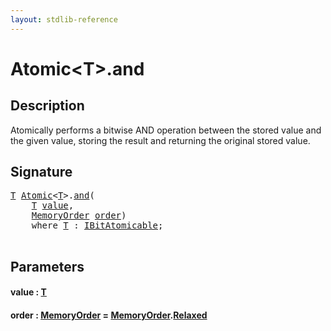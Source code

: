 ```yaml
---
layout: stdlib-reference
---
```


# Atomic\<T\>\.and

## Description

Atomically performs a bitwise AND operation between the stored value
and the given value, storing the result and returning the original
stored value.




## Signature 

<pre>
<a href="index.html#typeparam-T" class="code_type">T</a> <a href="index.html" class="code_type">Atomic</a>&lt;<a href="index.html#typeparam-T" class="code_type">T</a>&gt;.<a href="and.html">and</a>(
    <a href="index.html#typeparam-T" class="code_type">T</a> <a href="and.html#decl-value" class="code_param">value</a>,
    <a href="index.html" class="code_type">MemoryOrder</a> <a href="and.html#decl-order" class="code_param">order</a>)
    <span class='code_keyword'>where</span> <a href="index.html#typeparam-T" class="code_type">T</a> : <a href="index.html" class="code_type">IBitAtomicable</a>;

</pre>

## Parameters

####  <a id="decl-value"></a>value  : [T](index#typeparam-T)
####  <a id="decl-order"></a>order  : [MemoryOrder](../memoryorder-06/index) = [MemoryOrder](../memoryorder-06/index)\.[Relaxed](../memoryorder-06/index#decl-Relaxed)

